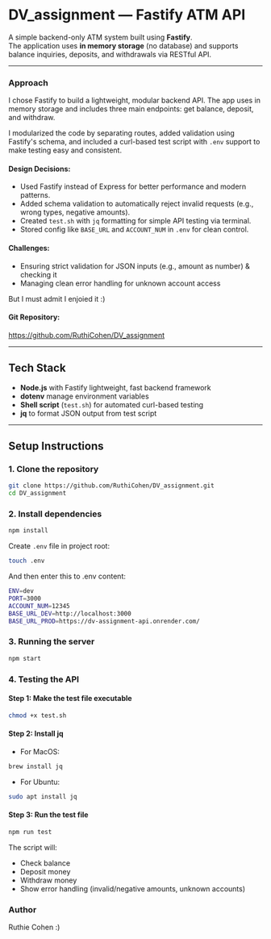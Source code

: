 # DV_assignment — Fastify ATM API

A simple backend-only ATM system built using **Fastify**.  
The application uses **in memory storage** (no database) and supports balance inquiries, deposits, and withdrawals via RESTful API.

---

### Approach

I chose Fastify to build a lightweight, modular backend API. The app uses in memory storage and includes three main endpoints: get balance, deposit, and withdraw.

I modularized the code by separating routes, added validation using Fastify's schema, and included a curl-based test script with `.env` support to make testing easy and consistent.

#### Design Decisions:

- Used Fastify instead of Express for better performance and modern patterns.
- Added schema validation to automatically reject invalid requests (e.g., wrong types, negative amounts).
- Created `test.sh` with `jq` formatting for simple API testing via terminal.
- Stored config like `BASE_URL` and `ACCOUNT_NUM` in `.env` for clean control.

#### Challenges:

- Ensuring strict validation for JSON inputs (e.g., amount as number) & checking it
- Managing clean error handling for unknown account access

But I must admit I enjoied it :)

#### Git Repository:

https://github.com/RuthiCohen/DV_assignment

---

## Tech Stack

- **Node.js** with Fastify lightweight, fast backend framework
- **dotenv** manage environment variables
- **Shell script** (`test.sh`) for automated curl-based testing
- **jq** to format JSON output from test script

---

## Setup Instructions

### 1. Clone the repository

```bash
git clone https://github.com/RuthiCohen/DV_assignment.git
cd DV_assignment
```

### 2. Install dependencies

```bash
npm install
```

Create `.env` file in project root:

```bash
touch .env
```

And then enter this to .env content:

```bash
ENV=dev
PORT=3000
ACCOUNT_NUM=12345
BASE_URL_DEV=http://localhost:3000
BASE_URL_PROD=https://dv-assignment-api.onrender.com/
```

### 3. Running the server

```bash
npm start
```

### 4. Testing the API

#### Step 1: Make the test file executable

```bash
chmod +x test.sh
```

#### Step 2: Install jq

- For MacOS:

```bash
brew install jq
```

- For Ubuntu:

```bash
sudo apt install jq
```

#### Step 3: Run the test file

```bash
npm run test
```

The script will:

- Check balance
- Deposit money
- Withdraw money
- Show error handling (invalid/negative amounts, unknown accounts)

### Author

Ruthie Cohen :)
